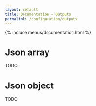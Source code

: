 ```yaml
---
layout: default
title: Documentation - Outputs
permalink: /configuration/outputs
---
```


{% include menus/documentation.html %}

# Json array

TODO

# Json object

TODO
